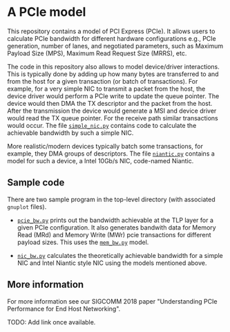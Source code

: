 # A PCIe model

This repository contains a model of PCI Express (PCIe). It allows
users to calculate PCIe bandwidth for different hardware
configurations e.g., PCIe generation, number of lanes, and negotiated
parameters, such as Maximum Payload Size (MPS), Maximum Read Request
Size (MRRS), etc.

The code in this repository also allows to model device/driver
interactions. This is typically done by adding up how many bytes are
transferred to and from the host for a given transaction (or batch of
transactions). For example, for a very simple NIC to transmit a packet
from the host, the device driver would perform a PCIe write to update
the queue pointer. The device would then DMA the TX descriptor and the
packet from the host. After the transmission the device would generate
a MSI and device driver would read the TX queue pointer. For the
receive path similar transactions would occur. The file
[`simple_nic.py`](./model/simple_nic.py) contains code to calculate the
achievable bandwidth by such a simple NIC.

More realistic/modern devices typically batch some transactions, for
example, they DMA groups of descriptors. The file
[`niantic.py`](./model/niantic.py) contains a model for such a device,
a Intel 10Gb/s NIC, code-named Niantic.

## Sample code

There are two sample program in the top-level directory (with
associated `gnuplot` files).

- [`pcie_bw.py`](./pcie_bw.py) prints out the bandwidth achievable at
  the TLP layer for a given PCIe configuration. It also generates
  bandwith data for Memory Read (MRd) and Memory Write (MWr) pcie
  transactions for different payload sizes. This uses the
  [`mem_bw.py`](./model/mem_bw.py) model.

- [`nic_bw.py`](./nic_bw.py) calculates the theoretically achievable
  bandwidth for a simple NIC and Intel Niantic style NIC using the
  models mentioned above.


## More information

For more information see our SIGCOMM 2018 paper "Understanding PCIe
Performance for End Host Networking".

TODO: Add link once available.
